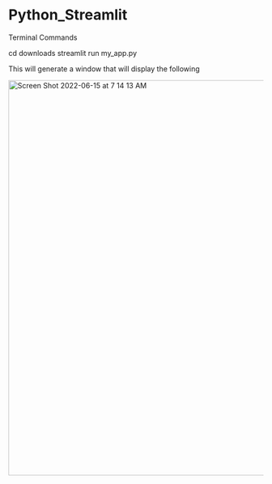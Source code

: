 # Python_Streamlit
Terminal
Commands

cd downloads
streamlit run my_app.py

This will generate a window that will display the following

<img width="780" alt="Screen Shot 2022-06-15 at 7 14 13 AM" src="https://user-images.githubusercontent.com/36019063/173814353-20062b3e-3225-474f-8f53-13569c7e8f48.png">
